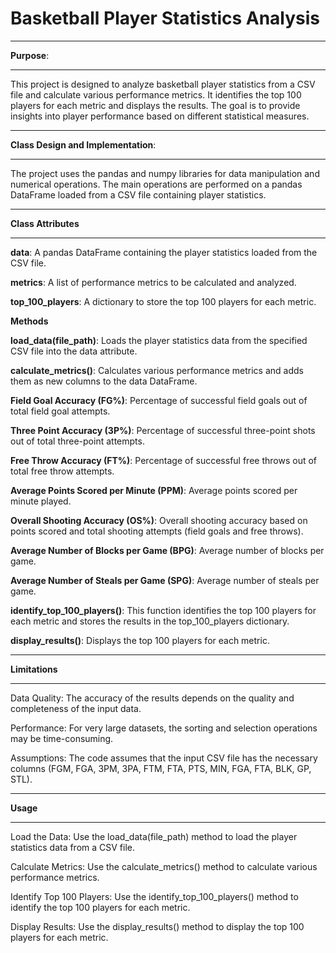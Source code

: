 # Basketball Player Statistics Analysis
____________
**Purpose**:
____________
This project is designed to analyze basketball player statistics from a CSV file and calculate various performance metrics. It identifies the top 100 players for each metric and displays the results. The goal is to provide insights into player performance based on different statistical measures.
___________________________________
**Class Design and Implementation**:
___________________________________
The project uses the pandas and numpy libraries for data manipulation and numerical operations. The main operations are performed on a pandas DataFrame loaded from a CSV file containing player statistics.
____________________
**Class Attributes**
____________________
**data**: A pandas DataFrame containing the player statistics loaded from the CSV file.

**metrics**: A list of performance metrics to be calculated and analyzed.

**top_100_players**: A dictionary to store the top 100 players for each metric.

**Methods**

**load_data(file_path)**: Loads the player statistics data from the specified CSV file into the data attribute.

**calculate_metrics()**: Calculates various performance metrics and adds them as new columns to the data DataFrame.

**Field Goal Accuracy (FG%)**: Percentage of successful field goals out of total field goal attempts.

**Three Point Accuracy (3P%)**: Percentage of successful three-point shots out of total three-point attempts.

**Free Throw Accuracy (FT%)**: Percentage of successful free throws out of total free throw attempts.

**Average Points Scored per Minute (PPM)**: Average points scored per minute played.

**Overall Shooting Accuracy (OS%)**: Overall shooting accuracy based on points scored and total shooting attempts (field goals and free throws).

**Average Number of Blocks per Game (BPG)**: Average number of blocks per game.

**Average Number of Steals per Game (SPG)**: Average number of steals per game.

**identify_top_100_players()**: This function identifies the top 100 players for each metric and stores the results in the top_100_players dictionary.

**display_results()**: Displays the top 100 players for each metric.
_______________
**Limitations**
_______________
Data Quality: The accuracy of the results depends on the quality and completeness of the input data.

Performance: For very large datasets, the sorting and selection operations may be time-consuming.

Assumptions: The code assumes that the input CSV file has the necessary columns (FGM, FGA, 3PM, 3PA, FTM, FTA, PTS, MIN, FGA, FTA, BLK, GP, STL).
__________
**Usage**
__________
Load the Data: Use the load_data(file_path) method to load the player statistics data from a CSV file.

Calculate Metrics: Use the calculate_metrics() method to calculate various performance metrics.

Identify Top 100 Players: Use the identify_top_100_players() method to identify the top 100 players for each metric.

Display Results: Use the display_results() method to display the top 100 players for each metric.
